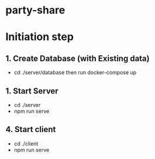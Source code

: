 # party-share

# Initiation step

## 1. Create Database (with Existing data)
- cd ./server/database then run docker-compose up

## 1. Start Server
- cd ./server
- npm run serve

## 4. Start client
- cd ./client
- npm run serve